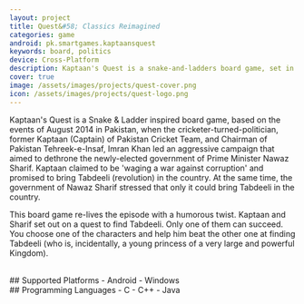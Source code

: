 ```yaml
---
layout: project
title: Quest&#58; Classics Reimagined
categories: game
android: pk.smartgames.kaptaansquest
keywords: board, politics
device: Cross-Platform
description: Kaptaan's Quest is a snake-and-ladders board game, set in politcial landscape of Pakistan in 2014.
cover: true
image: /assets/images/projects/quest-cover.png
icon: /assets/images/projects/quest-logo.png
---
```


Kaptaan's Quest is a Snake & Ladder inspired board game, based on the events of August 2014 in Pakistan, when the cricketer-turned-politician, former Kaptaan (Captain) of Pakistan Cricket Team, and Chairman of Pakistan Tehreek-e-Insaf, Imran Khan led an aggressive campaign that aimed to dethrone the newly-elected government of Prime Minister Nawaz Sharif. Kaptaan claimed to be 'waging a war against corruption' and promised to bring Tabdeeli (revolution) in the country. At the same time, the government of Nawaz Sharif stressed that only it could bring Tabdeeli in the country.

This board game re-lives the episode with a humorous twist. Kaptaan and Sharif set out on a quest to find Tabdeeli. Only one of them can succeed. You choose one of the characters and help him beat the other one at finding Tabdeeli (who is, incidentally, a young princess of a very large and powerful Kingdom).

<br>
## Supported Platforms
- Android
- Windows

<br>
## Programming Languages
- C
- C++
- Java
